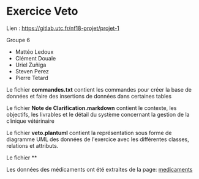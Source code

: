 # Exercice Veto

Lien : https://gitlab.utc.fr/nf18-projet/projet-1

Groupe 6

*  Mattéo Ledoux
*  Clément Douale
*  Uriel Zuñiga
*  Steven Perez
*  Pierre Tetard

Le fichier **commandes.txt** contient les commandes pour créer la base de données et faire des insertions de données dans certaines tables

Le fichier **Note de Clarification.markdown** contient le contexte, les objectifs, les livrables et le détail du système concernant la gestion de la clinique vétérinaire

Le fichier **veto.plantuml** contient la représentation sous forme de diagramme UML des données de l'exercice avec les différentes classes, relations et attributs.

Le fichier **

Les données des médicaments ont été extraites de la page: [medicaments](http://www.ircp.anmv.anses.fr/)